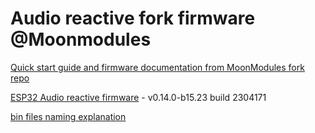 # Audio reactive fork firmware @Moonmodules

[Quick start guide and firmware documentation from MoonModules fork repo](https://mm.kno.wled.ge)

[ESP32 Audio reactive firmware](https://github.com/srg74/WLED-wemos-shield/tree/master/resources/Firmware/@MoonModules/v0.14.0-b15.23) - v0.14.0-b15.23 build 2304171

[bin files naming explanation](https://mm.kno.wled.ge/moonmodules/Installing-and-Compiling/#configurations)

